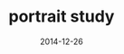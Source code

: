 ---
title: 'portrait study'
date: 2014-12-26
uploadDate: 2024-03-11
image: {
    src: "./portrait_study.jpg",
    alt: "a woman with a bowl cut facing away from the viewer.",
    width: "628",
    height: "600",
}
thumb: {
    src: "./portrait_study_thumb.jpg",
    alt: "portrait study thumbnail"
}
desc: 'a portrait study of a young woman'
tags: ["study", "sketchbook", "analog"]
icons: ["fa-head-side"]
medium: 'pencil & paper'
original: true
gallery: false
Nsfw: false
Dd: false
---
